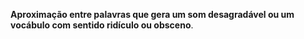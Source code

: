 **Aproximação entre palavras que gera um som desagradável ou um vocábulo com sentido ridículo ou obsceno**.